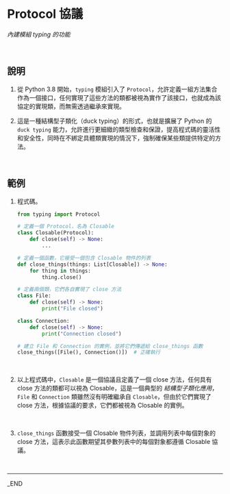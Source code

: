 # Protocol 協議

_內建模組 typing 的功能_

<br>

## 說明

1. 從 Python 3.8 開始，`typing` 模組引入了 `Protocol`，允許定義一組方法集合作為一個接口，任何實現了這些方法的類都被視為實作了該接口，也就成為該協定的實現類，而無需透過繼承來實現。

2. 這是一種結構型子類化（duck typing）的形式，也就是擴展了 Python 的 `duck typing` 能力，允許進行更細緻的類型檢查和保證，提高程式碼的靈活性和安全性，同時在不綁定具體類實現的情況下，強制確保某些類提供特定的方法。

<br>

## 範例

1. 程式碼。

    ```python
    from typing import Protocol

    # 定義一個 Protocol，名為 Closable
    class Closable(Protocol):
        def close(self) -> None:
            ...

    # 定義一個函數，它接受一個包含 Closable 物件的列表
    def close_things(things: List[Closable]) -> None:
        for thing in things:
            thing.close()

    # 定義兩個類，它們各自實現了 close 方法
    class File:
        def close(self) -> None:
            print("File closed")

    class Connection:
        def close(self) -> None:
            print("Connection closed")

    # 建立 File 和 Connection 的實例，並將它們傳遞給 close_things 函數
    close_things([File(), Connection()])  # 正確執行
    ```

<br>

2. 以上程式碼中，`Closable` 是一個協議且定義了一個 close 方法，任何具有 close 方法的類都可以視為 Closable，這是一個典型的 _結構型子類化應用_，`File` 和 `Connection` 類雖然沒有明確繼承自 `Closable`，但由於它們實現了 close 方法，根據協議的要求，它們都被視為 Closable 的實例。

<br>

3. `close_things` 函數接受一個 Closable 物件列表，並調用列表中每個對象的 close 方法，這表示此函數期望其參數列表中的每個對象都遵循 Closable 協議。 

<br>

___

_END

